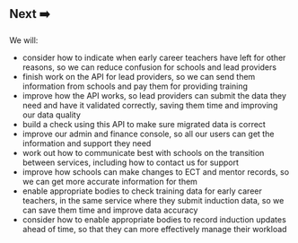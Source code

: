 ## Next ➡️

We will:

* consider how to indicate when early career teachers have left for other reasons, so we can reduce confusion for schools and lead providers
* finish work on the API for lead providers, so we can send them information from schools and pay them for providing training
* improve how the API works, so lead providers can submit the data they need and have it validated correctly, saving them time and improving our data quality
* build a check using this API to make sure migrated data is correct
* improve our admin and finance console, so all our users can get the information and support they need
* work out how to communicate best with schools on the transition between services, including how to contact us for support
* improve how schools can make changes to ECT and mentor records, so we can get more accurate information for them
* enable appropriate bodies to check training data for early career teachers, in the same service where they submit induction data, so we can save them time and improve data accuracy
* consider how to enable appropriate bodies to record induction updates ahead of time, so that they can more effectively manage their workload
